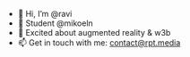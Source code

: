 - 👋 Hi, I’m @ravi
- 👀 Student @mikoeln
- 🌱 Excited about augmented reality & w3b
- 📫 Get in touch with me: contact@rpt.media
